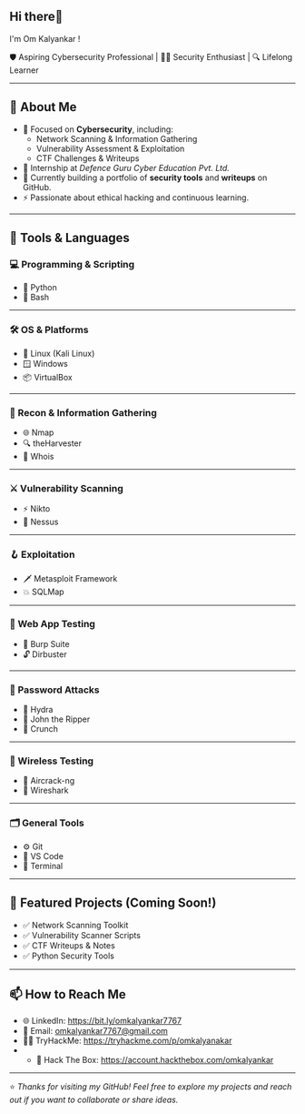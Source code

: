 ## Hi there👋
I'm Om Kalyankar !

🛡️ Aspiring Cybersecurity Professional | 🧑‍💻 Security Enthusiast | 🔍 Lifelong Learner

---

## 📜 About Me

- 🎯 Focused on **Cybersecurity**, including:
  - Network Scanning & Information Gathering
  - Vulnerability Assessment & Exploitation
  - CTF Challenges & Writeups
- 🏫 Internship at *Defence Guru Cyber Education Pvt. Ltd.*
- 🌱 Currently building a portfolio of **security tools** and **writeups** on GitHub.
- ⚡ Passionate about ethical hacking and continuous learning.

---

## 🧰 Tools & Languages


### 💻 Programming & Scripting
- 🐍 Python
- 🐚 Bash

---

### 🛠️ OS & Platforms
- 🐧 Linux (Kali Linux)
- 🪟 Windows
- 📦 VirtualBox

---

### 🔎 Recon & Information Gathering
- 🌐 Nmap
- 🔍 theHarvester
- 📜 Whois

---

### ⚔️ Vulnerability Scanning
- ⚡ Nikto
- 🐉 Nessus
---

### 🪝 Exploitation
- 🗡️ Metasploit Framework
- 💥 SQLMap

---

### 🧪 Web App Testing
- 🦀 Burp Suite
- 🔓 Dirbuster

---

### 🔐 Password Attacks
- 🔨 Hydra
- 🦍 John the Ripper
- 🧰 Crunch


---

### 🧭 Wireless Testing
- 📡 Aircrack-ng
- 📶 Wireshark

---

### 🗂️ General Tools
- ⚙️ Git
- 📄 VS Code
- 🐧 Terminal

---


## 📌 Featured Projects (Coming Soon!)

- ✅ Network Scanning Toolkit
- ✅ Vulnerability Scanner Scripts
- ✅ CTF Writeups & Notes
- ✅ Python Security Tools


---

## 📫 How to Reach Me

- 🌐 LinkedIn: https://bit.ly/omkalyankar7767
- 📧 Email: omkalyankar7767@gmail.com
- 🏴‍☠️ TryHackMe: https://tryhackme.com/p/omkalyanakar
- - 🏰 Hack The Box: https://account.hackthebox.com/omkalyankar
---

⭐️ *Thanks for visiting my GitHub! Feel free to explore my projects and reach out if you want to collaborate or share ideas.*

